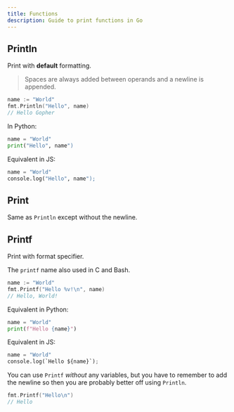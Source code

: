 ```yaml
---
title: Functions
description: Guide to print functions in Go
---
```



## Println

Print with **default** formatting.

> Spaces are always added between operands and a newline is appended.

```go
name := "World"
fmt.Println("Hello", name)
// Hello Gopher
```

In Python:

```python
name = "World"
print("Hello", name")
```

Equivalent in JS:

```python
name = "World"
console.log("Hello", name");
```


## Print

Same as `Println` except without the newline.


## Printf

Print with format specifier.

The `printf` name also used in C and Bash.

```go
name := "World"
fmt.Printf("Hello %v!\n", name)
// Hello, World!
```

Equivalent in Python:

```python
name = "World"
print(f"Hello {name}")
```

Equivalent in JS:

```python
name = "World"
console.log(`Hello ${name}`);
```

You can use `Printf` _without_ any variables, but you have to remember to add the newline so then you are probably better off using `Println`.

```go
fmt.Printf("Hello\n")
// Hello
```
